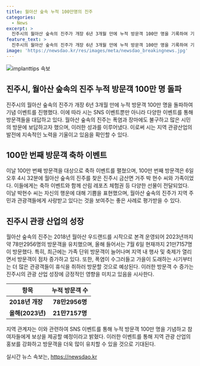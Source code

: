 ```yaml
---
title: 월아산 숲속 누적 100만명의 진주
categories:
  - News
excerpt: >
  진주시의 월아산 숲속의 진주가 개장 6년 3개월 만에 누적 방문객 100만 명을 기록하여 기념 이벤트를 진행했습니다. 100만 번째 방문객은 박 현수씨 가족으로, 특별한 상을 받았는데요. 이를 통해 시민들의 관심을 끄는 행사와 SNS 이벤트도 추진 중이라고 합니다. 폭염과 장마에도 불구하고 많은 방문객을 유치하며 향후 가을부터는 더 많은 관광객이 예상된다고 합니다.
feature_text: >
  진주시의 월아산 숲속의 진주가 개장 6년 3개월 만에 누적 방문객 100만 명을 기록하여 기념 이벤트를 진행했습니다. 100만 번째 방문객은 박 현수씨 가족으로, 특별한 상을 받았는데요. 이를 통해 시민들의 관심을 끄는 행사와 SNS 이벤트도 추진 중이라고 합니다. 폭염과 장마에도 불구하고 많은 방문객을 유치하며 향후 가을부터는 더 많은 관광객이 예상된다고 합니다.
image: 'https://newsdao.kr/res/images/meta/newsdao_breakingnews.jpg'
---
```


<p><img src="https://newsdao.kr/res/images/meta/newsdao_breakingnews.jpg" alt="implanttips 속보" /></p>

<h2 data-ke-size="size26">진주시, 월아산 숲속의 진주 누적 방문객 100만 명 돌파</h2>

<p data-ke-size="size16">진주시의 월아산 숲속의 진주가 개장 6년 3개월 만에 누적 방문객 100만 명을 돌파하여 기념 이벤트를 진행했다. 이에 따라 시는 SNS 이벤트뿐만 아니라 다양한 이벤트를 통해 방문객들을 대답하고 있다. 월아산 숲속의 진주는 폭염과 장마에도 불구하고 많은 시민의 방문에 보답하고자 했으며, 이러한 성과를 이루어냈다. 이로써 시는 지역 관광산업의 발전에 지속적인 노력을 기울이고 있음을 확인할 수 있다.</p>

<h2 data-ke-size="size24">100만 번째 방문객 축하 이벤트</h2>

<p data-ke-size="size16">이날 100만 번째 방문객을 대상으로 축하 이벤트를 펼쳤으며, 100만 번째 방문객은 6일 오후 4시 32분에 월아산 숲속의 진주를 찾은 진주시 금산면 거주 박 현수 씨와 가족이었다. 이들에게는 축하 이벤트와 함께 산림 레포츠 체험권 등 다양한 선물이 전달되었다. 이날 박현수 씨는 자신의 행운에 대해 기쁨을 표현했으며, 월아산 숲속의 진주가 지역 주민과 관광객들에게 사랑받고 있다는 것을 보여주는 좋은 사례로 평가받을 수 있다.</p>

<h2 data-ke-size="size24">진주시 관광 산업의 성장</h2>

<p data-ke-size="size16">월아산 숲속의 진주는 2018년 월아산 우드랜드를 시작으로 본격 운영되어 2023년까지 약 78만2956명의 방문객을 유치했으며, 올해 들어서는 7월 6일 현재까지 21만7157명이 방문했다. 특히, 최근에는 가족 단위 방문객이 늘어나며 지역 내 행사 및 축제가 열리면서 방문객이 점차 증가하고 있다. 또한, 폭염이 수그러들고 가을이 도래하는 시기부터는 더 많은 관광객들이 휴식을 취하러 방문할 것으로 예상된다. 이러한 방문객 수 증가는 진주시의 관광 산업 성장에 긍정적인 영향을 미치고 있음을 시사한다.</p>

<table>
    <thead>
        <tr>
            <th>항목</th>
            <th>누적 방문객 수</th>
        </tr>
    </thead>
    <tbody>
        <tr>
            <td><b>2018년 개장</b></td>
            <td style="text-align: center; height: 17px;"><b>78만2956명</b></td>
        </tr>
        <tr>
            <td><b>올해(2023년)</b></td>
            <td style="text-align: center; height: 17px;"><b>21만7157명</b></td>
        </tr>
    </tbody>
</table>

<p data-ke-size="size16">지역 관계자는 이와 관련하여 SNS 이벤트를 통해 누적 방문객 100만 명을 기념하고 참여자들에게 보상을 제공할 예정이라고 밝혔다. 이러한 이벤트를 통해 지역 관광 산업의 홍보를 강화하고 방문객을 더욱 많이 유치할 수 있을 것으로 기대된다.</p>
실시간 뉴스 속보는, <a href="https://newsdao.kr" rel="dofollow">https://newsdao.kr</a>


